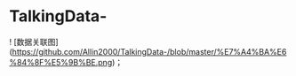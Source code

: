 # TalkingData-
! [数据关联图] (https://github.com/Allin2000/TalkingData-/blob/master/%E7%A4%BA%E6%84%8F%E5%9B%BE.png)；

